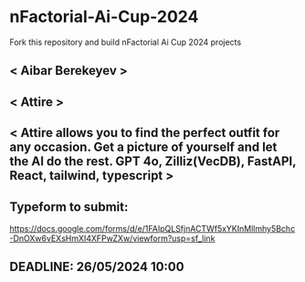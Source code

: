 # nFactorial-Ai-Cup-2024
Fork this repository and build nFactorial Ai Cup 2024 projects 

## < Aibar Berekeyev >

## < Attire >

## < Attire allows you to find the perfect outfit for any occasion. Get a picture of yourself and let the AI do the rest. GPT 4o, Zilliz(VecDB), FastAPI, React, tailwind, typescript >


## Typeform to submit:
https://docs.google.com/forms/d/e/1FAIpQLSfjnACTWf5xYKInMllmhy5Bchc-DnOXw6vEXsHmXI4XFPwZXw/viewform?usp=sf_link

## DEADLINE: 26/05/2024 10:00
